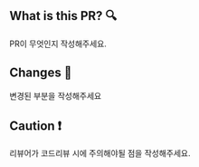 ## What is this PR? :mag:
PR이 무엇인지 작성해주세요.

## Changes :pencil:
변경된 부분을 작성해주세요


## Caution :heavy_exclamation_mark:
리뷰어가 코드리뷰 시에 주의해야될 점을 작성해주세요.